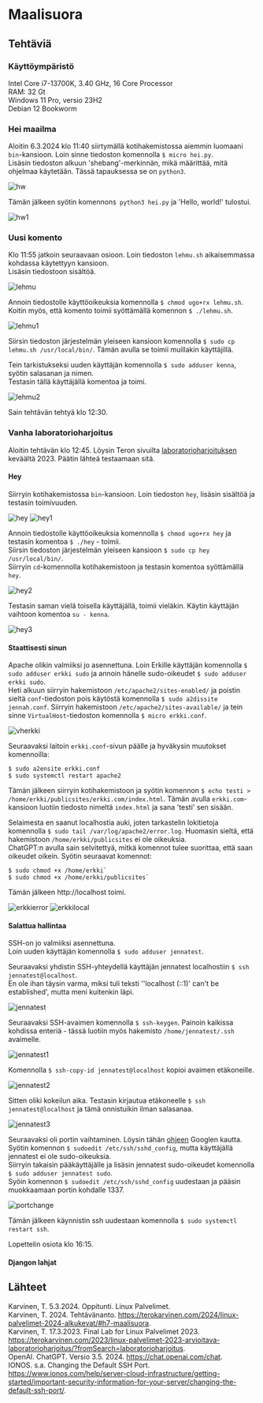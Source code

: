 # Maalisuora

## Tehtäviä

### Käyttöympäristö

Intel Core i7-13700K, 3.40 GHz, 16 Core Processor   
RAM: 32 Gt   
Windows 11 Pro, versio 23H2  
Debian 12 Bookworm

### Hei maailma

Aloitin 6.3.2024 klo 11:40 siirtymällä kotihakemistossa aiemmin luomaani `bin`-kansioon. Loin sinne tiedoston komennolla `$ micro hei.py`.  
Lisäsin tiedoston alkuun 'shebang'-merkinnän, mikä määrittää, mitä ohjelmaa käytetään. Tässä tapauksessa se on `python3`.

![hw](images/hw.png)

Tämän jälkeen syötin komennon`$ python3 hei.py` ja 'Hello, world!' tulostui.

![hw1](images/hw1.png)

### Uusi komento

Klo 11:55 jatkoin seuraavaan osioon. Loin tiedoston `lehmu.sh` aikaisemmassa kohdassa käytettyyn kansioon.  
Lisäsin tiedostoon sisältöä.  

![lehmu](images/lehmu.png)

Annoin tiedostolle käyttöoikeuksia komennolla `$ chmod ugo+rx lehmu.sh`.  
Koitin myös, että komento toimii syöttämällä komennon `$ ./lehmu.sh`. 

![lehmu1](images/lehmu1.png)

Siirsin tiedoston järjestelmän yleiseen kansioon komennolla `$ sudo cp lehmu.sh /usr/local/bin/`. Tämän avulla se toimii muillakin käyttäjillä. 

Tein tarkistukseksi uuden käyttäjän komennolla `$ sudo adduser kenna`, syötin salasanan ja nimen.  
Testasin tällä käyttäjällä komentoa ja toimi. 

![lehmu2](images/lehmu2.png)

Sain tehtävän tehtyä klo 12:30.  

### Vanha laboratorioharjoitus
Aloitin tehtävän klo 12:45.
Löysin Teron sivuilta [laboratorioharjoituksen](https://terokarvinen.com/2023/linux-palvelimet-2023-arvioitava-laboratorioharjoitus/?fromSearch=laboratorioharjoitus) keväältä 2023. Päätin lähteä testaamaan sitä. 

#### Hey

Siirryin kotihakemistossa `bin`-kansioon. Loin tiedoston `hey`, lisäsin sisältöä ja testasin toimivuuden.  

![hey](images/hey.png)
![hey1](images/hey1.png)

Annoin tiedostolle käyttöoikeuksia komennolla `$ chmod ugo+rx hey` ja testasin komentoa `$ ./hey` - toimii.  
Siirsin tiedoston järjestelmän yleiseen kansioon `$ sudo cp hey /usr/local/bin/`.  
Siirryin `cd`-komennolla kotihakemistoon ja testasin komentoa syöttämällä `hey`. 

![hey2](images/hey2.png)

Testasin saman vielä toisella käyttäjällä, toimii vieläkin. Käytin käyttäjän vaihtoon komentoa `su - kenna`.  

![hey3](images/hey3.png)

#### Staattisesti sinun

Apache olikin valmiiksi jo asennettuna.
Loin Erkille käyttäjän komennolla `$ sudo adduser erkki sudo` ja annoin hänelle sudo-oikeudet `$ sudo adduser erkki sudo`.  
Heti alkuun siirryin hakemistoon `/etc/apache2/sites-enabled/` ja poistin sieltä `conf`-tiedoston pois käytöstä komennolla `$ sudo a2dissite jennah.conf`. Siirryin hakemistoon `/etc/apache2/sites-available/` ja tein sinne `VirtualHost`-tiedoston komennolla `$ micro erkki.conf`.  

![vherkki](images/vherkki.png) 

Seuraavaksi laitoin `erkki.conf`-sivun päälle ja hyväkysin muutokset komennoilla:  

    $ sudo a2ensite erkki.conf
    $ sudo systemctl restart apache2

Tämän jälkeen siirryin kotihakemistoon ja syötin komennon `$ echo testi > /home/erkki/publicsites/erkki.com/index.html`. Tämän avulla `erkki.com`-kansioon luotiin tiedosto nimeltä `index.html` ja sana 'testi' sen sisään.  

Selaimesta en saanut localhostia auki, joten tarkastelin lokitietoja komennolla `$ sudo tail /var/log/apache2/error.log`. Huomasin sieltä, että hakemistoon `/home/erkki/publicsites` ei ole oikeuksia.  
ChatGPT:n avulla sain selvitettyä, mitkä komennot tulee suorittaa, että saan oikeudet oikein. Syötin seuraavat komennot:  

    $ sudo chmod +x /home/erkki`
    $ sudo chmod +x /home/erkki/publicsites`

Tämän jälkeen http://localhost toimi. 

![erkkierror](images/erkkierror.png) 
![erkkilocal](images/erkkilocal.png) 

#### Salattua hallintaa

SSH-on jo valmiiksi asennettuna.  
Loin uuden käyttäjän komennolla `$ sudo adduser jennatest`.  

Seuraavaksi yhdistin SSH-yhteydellä käyttäjän jennatest localhostiin `$ ssh jennatest@localhost`.  
En ole ihan täysin varma, miksi tuli teksti ''localhost (::1)' can't be established', mutta meni kuitenkin läpi.   

![jennatest](images/jennatest.png) 

Seuraavaksi SSH-avaimen komennolla `$ ssh-keygen`. Painoin kaikissa kohdissa enteriä - tässä luotiin myös hakemisto `/home/jennatest/.ssh` avaimelle.  

![jennatest1](images/jennatest1.png) 

Komennolla `$ ssh-copy-id jennatest@localhost` kopioi avaimen etäkoneille. 

![jennatest2](images/jennatest2.png) 

Sitten oliki kokeilun aika. Testasin kirjautua etäkoneelle `$ ssh jennatest@localhost` ja tämä onnistuikin ilman salasanaa.  

![jennatest3](images/jennatest3.png)

Seuraavaksi oli portin vaihtaminen. Löysin tähän [ohjeen](https://www.ionos.com/help/server-cloud-infrastructure/getting-started/important-security-information-for-your-server/changing-the-default-ssh-port/) Googlen kautta. Syötin komennon `$ sudoedit /etc/ssh/sshd_config`, mutta käyttäjällä jennatest ei ole sudo-oikeuksia.  
Siirryin takaisin pääkäyttäjälle ja lisäsin jennatest sudo-oikeudet komennolla `$ sudo adduser jennatest sudo`.  
Syöin komennon `$ sudoedit /etc/ssh/sshd_config` uudestaan ja pääsin muokkaamaan portin kohdalle 1337.  

![portchange](images/portchange.png)

Tämän jälkeen käynnistin ssh uudestaan komennolla `$ sudo systemctl restart ssh`.  

Lopettelin osiota klo 16:15.

#### Djangon lahjat



## Lähteet

Karvinen, T. 5.3.2024. Oppitunti. Linux Palvelimet.  
Karvinen, T. 2024. Tehtävänanto. https://terokarvinen.com/2024/linux-palvelimet-2024-alkukevat/#h7-maalisuora.  
Karvinen, T. 17.3.2023. Final Lab for Linux Palvelimet 2023. https://terokarvinen.com/2023/linux-palvelimet-2023-arvioitava-laboratorioharjoitus/?fromSearch=laboratorioharjoitus.  
OpenAI. ChatGPT. Versio 3.5. 2024. https://chat.openai.com/chat.  
IONOS. s.a. Changing the Default SSH Port. https://www.ionos.com/help/server-cloud-infrastructure/getting-started/important-security-information-for-your-server/changing-the-default-ssh-port/.  
